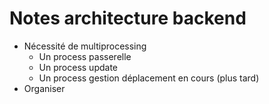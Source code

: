 # Notes architecture backend  

- Nécessité de multiprocessing
  - Un process passerelle
  - Un process update
  - Un process gestion déplacement en cours (plus tard)
- Organiser
